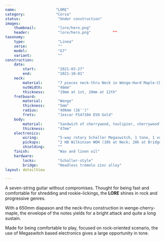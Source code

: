 ```yaml
---
name:                  "LORE"
category:              "Corsa"
status:                 "Under construction"
images:
    thumbnail:          "lore/hero.png"
    header:             "lore/hero.png"          ""
taxonomy:
    type:               "Linea"
    serie:              ""
    model:              "G7"
    variant:            ""
construction:
    date:
        start:          "2021-03-27"
        end:            "2021-10-01"
    neck:
        material:       "7 pieces neck-thru Neck in Wenge-Hard Maple-Cherrywood"
        nutWidth:       "48mm"
        thickness:      "19mm at 1st, 20mm at 12th"
    fretboard:
        material:       "Wenge"
        thickness:      "5mm"  
        radius:         "406mm (16'')"
        frets:          "Jescar FS47104 EVO Gold"
    body:
        material:       "Sandwich of cherrywood, toulipier, cherrywood"
        thickness:      "47mm"
    electronics:
        wiring:         "5-way rotary Schaller Megaswitch, 1 tone, 1 volume by Bourns; Cap .022 Orange Drop"
        pickups:        "2 HB Wilkinson WOH (10k at Neck; 20k at Bridge)"
        shielding:      ""
    finish:             "Wax and linen oil"
    hardware:
        locks:          "Schaller-style"
        bridge:         "Headless tremolo zinc alloy"
layout: detailView

---
```


A seven-string guitar without compromises. Thought for being fast and comfortable for shredding and rookie-lickings, the **LORE** shines in rock and progressive genres.

With a 650mm diapason and the neck-thru construction in wenge-cherry-maple, the envelope of the notes yields for a bright attack and quite a long sustain.

Made for being comfortable to play, focused on rock-oriented scenario, the use of Megaswitch based electronics gives a large opportunity in tone.
